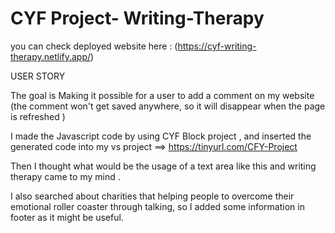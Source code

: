 # CYF Project- Writing-Therapy
you can check deployed website here :
(https://cyf-writing-therapy.netlify.app/)


USER STORY

The goal is Making it possible for a user to add a comment on my website (the comment won't get saved anywhere, so it will disappear when the page is refreshed )

I made the Javascript code by using CYF Block project , and inserted the generated code into my vs project ==> https://tinyurl.com/CFY-Project

Then I thought what would be the usage of a text area like this and writing therapy came to my mind . 

I also searched about charities that helping people to overcome their emotional roller coaster through talking, 
so I added some  information in footer  as it might be useful.
